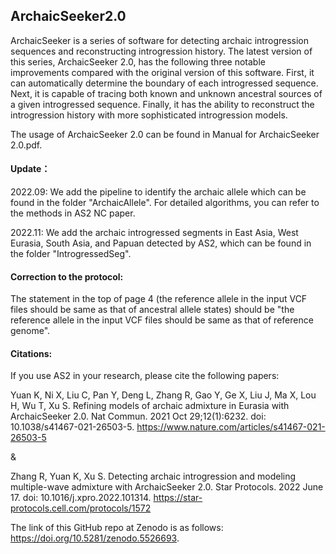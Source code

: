 ## ArchaicSeeker2.0
ArchaicSeeker is a series of software for detecting archaic introgression sequences and reconstructing introgression history. The latest version of this series, ArchaicSeeker 2.0, has the following three notable improvements compared with the original version of this software. First, it can automatically determine the boundary of each introgressed sequence. Next, it is capable of tracing both known and unknown ancestral sources of a given introgressed sequence. Finally, it has the ability to reconstruct the introgression history with more sophisticated introgression models.

The usage of ArchaicSeeker 2.0 can be found in Manual for ArchaicSeeker 2.0.pdf.

#### Update：
2022.09: We add the pipeline to identify the archaic allele which can be found in the folder "ArchaicAllele". For detailed algorithms, you can refer to the methods in AS2 NC paper.

2022.11: We add the archaic introgressed segments in East Asia, West Eurasia, South Asia, and Papuan detected by AS2, which can be found in the folder "IntrogressedSeg".

#### Correction to the protocol:
The statement in the top of page 4 (the reference allele in the input VCF files should be same as that of ancestral allele states) should be "the reference allele in the input VCF files should be same as that of reference genome".

#### Citations:
If you use AS2 in your research, please cite the following papers:

Yuan K, Ni X, Liu C, Pan Y, Deng L, Zhang R, Gao Y, Ge X, Liu J, Ma X, Lou H, Wu T, Xu S. Refining models of archaic admixture in Eurasia with ArchaicSeeker 2.0. Nat Commun. 2021 Oct 29;12(1):6232. doi: 10.1038/s41467-021-26503-5. https://www.nature.com/articles/s41467-021-26503-5

&

Zhang R, Yuan K, Xu S. Detecting archaic introgression and modeling multiple-wave admixture with ArchaicSeeker 2.0. Star Protocols. 2022 June 17. doi: 10.1016/j.xpro.2022.101314. https://star-protocols.cell.com/protocols/1572

The link of this GitHub repo at Zenodo is as follows: https://doi.org/10.5281/zenodo.5526693.
